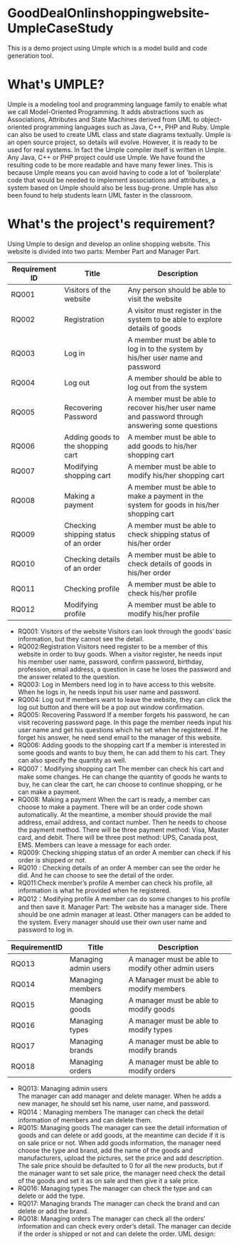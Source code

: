 # GoodDealOnlinshoppingwebsite-UmpleCaseStudy
This is a demo project using Umple which is a model build and code generation tool.


# What's UMPLE?
Umple is a modeling tool and programming language family to enable what we call Model-Oriented Programming. It adds abstractions such as Associations, Attributes and State Machines derived from UML to object-oriented programming languages such as Java, C++, PHP and Ruby. Umple can also be used to create UML class and state diagrams textually.
Umple is an open source project, so details will evolve. However, it is ready to be used for real systems. In fact the Umple compiler itself is written in Umple. Any Java, C++ or PHP project could use Umple. We have found the resulting code to be more readable and have many fewer lines. This is because Umple means you can avoid having to code a lot of 'boilerplate' code that would be needed to implement associations and attributes, a system based on Umple should also be less bug-prone.
Umple has also been found to help students learn UML faster in the classroom.

# What's the project's requirement?
Using Umple to design and develop an online shopping website. This website is divided into two parts: Member Part and Manager Part.

| Requirement ID | Title | Description |
| -------------- | ----- | ----------- |
|RQ001 | Visitors of the website  | Any person should be able to visit the website|
|RQ002 | Registration  | A visitor must register in the system to be able to explore details of goods|
|RQ003 | Log in | A member must be able to log in to the system by his/her user name and password |
|RQ004 | Log out | A member should be able to log out from the system |
|RQ005 | Recovering Password |A member must be able to recover his/her user name and password through answering some questions|
|RQ006 | Adding goods to the shopping cart |A member must be able to add goods to his/her shopping cart|
|RQ007 | Modifying shopping cart|A member must be able to modify his/her shopping cart|
|RQ008 | Making a payment|A member must be able to make a payment in the system for goods in his/her shopping cart|
|RQ009 | Checking shipping status of an order|A member must be able to check shipping status of his/her order|
|RQ010 | Checking details of an order|A member must be able to check details of goods in his/her order|
|RQ011 | Checking profile|A member must be able to check his/her profile| 
|RQ012 | Modifying profile|A member must be able to   modify his/her profile|


* RQ001: Visitors of the website 
    Visitors can look through the goods’ basic information, but they cannot see the detail.
* RQ002:Registration
  Visitors need register to be a member of this website in order to buy goods. When a visitor register, he needs input his member user name, password, confirm password, birthday, profession, email address, a question in case he loses the password and the answer related to the question.
* RQ003: Log in
  Members need log in to have access to this website. When he logs in, he needs input his user name and password. 
* RQ004: Log out
  If members want to leave the website, they can click the log out button and there will be a pop out window confirmation.
* RQ005: Recovering Password
  If a member forgets his password, he can visit recovering password page. In this page the member needs input his user name and get his questions which he set when he registered. If he forget his answer, he need send email to the manager of this website.
* RQ006: Adding goods to the shopping cart
  If a member is interested in some goods and wants to buy them, he can add them to his cart. They can also specify the quantity as well.
* RQ007：Modifying shopping cart
  The member can check his cart and make some changes. He can change the quantity of goods he wants to buy, he can clear the cart, he can choose to continue shopping, or he can make a payment.
* RQ008: Making a payment
  When the cart is ready, a member can choose to make a payment. There will be an order code shown automatically. At the meantime, a member should provide the mail address, email address, and contact number. Then he needs to choose the payment method. There will be three payment method: Visa, Master card, and debit. There will be three post method: UPS, Canada post, EMS. Members can leave a message for each order.
* RQ009: Checking shipping status of an order
  A member can check if his order is shipped or not. 
* RQ010 : Checking details of an order
  A member can see the order he did. And he can choose to see the detail of the order. 
* RQ011:Check member’s profile
  A member can check his profile, all information is what he provided when he registered. 
* RQ012：Modifying profile
  A member can do some changes to his profile and then save it.
  Manager Part:
  The website has a manager side. There should be one admin manager at least. Other managers can be added to the system. Every manager should use their own user name and password to log in.

| RequirementID | Title | Description |
| ----------- | ----- | ----------- |
| RQ013 | Managing admin users |A manager must be able to modify other admin users |
| RQ014 | Managing members | A Manager must be able to modify members |
| RQ015 | Managing goods | A manager must be able to modify goods |
| RQ016 | Managing types | A manager must be able to modify types |
| RQ017 | Managing brands | A manager must be able to modify brands |
| RQ018 | Managing orders | A manager must be able to modify orders |

* RQ013: Managing admin users   
  The manager can add manager and delete manager. When he adds a new manager, he should set his name, user name, and password.
* RQ014：Managing members
  The manager can check the detail information of members and can delete them.
* RQ015: Managing goods
  The manager can see the detail information of goods and can delete or add goods, at the meantime can decide if it is on sale price or not. When add goods information, the manager need choose the type and brand, add the name of the goods and manufacturers, upload the pictures, set the price and add description.
The sale price should be defaulted to 0 for all the new products, but if the manager want to set sale price, the manager need check the detail of the goods and set it as on sale and then give it a sale price.
* RQ016: Managing types
  The manager can check the type and can delete or add the type.
*	RQ017: Managing brands
  The manager can check the brand and can delete or add the brand.
* RQ018: Managing orders
  The manager can check all the orders’ information and can check every order’s detail. The manager can decide if the order is shipped or not and can delete the order.
UML design:


 


